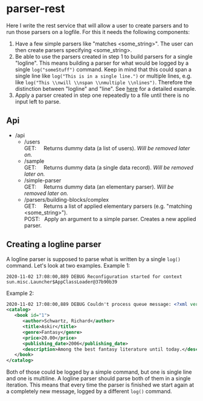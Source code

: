 # parser-rest
Here I write the rest service that will allow a user to create parsers and to run those parsers on a logfile.
For this it needs the following components:
1. Have a few simple parsers like "matches <some_string>". The user can then create parsers specifying <some_string>.
2. Be able to use the parsers created in step 1 to build parsers for a single "logline".
This means building a parser for what would be logged by a single `log("someStuff")` command.
Keep in mind that this could span a single line like `log("This is in a single line.")` or multiple lines, e.g. like `log("This \\nwill \\nspan \\nmultiple \\nlines")`. Therefore the distinction between "logline" and "line". See [here](#creating-a-logline-parser) for a detailed example.
3. Apply a parser created in step one repeatedly to a file until there is no input left to parse.

## Api
- /api
   - /users
     <br>GET:&nbsp;&nbsp;&nbsp;&nbsp; Returns dummy data (a list of users). *Will be removed later on.*
   - /sample
     <br>GET:&nbsp;&nbsp;&nbsp;&nbsp; Returns dummy data (a single data record). *Will be removed later on.*
   - /simple-parser
     <br>GET:&nbsp;&nbsp;&nbsp;&nbsp; Returns dummy data (an elementary parser). *Will be removed later on.*
   - /parsers/building-blocks/complex
     <br>GET:&nbsp;&nbsp;&nbsp;&nbsp; Returns a list of applied elementary parsers (e.g. "matching <some_string>").
     <br>POST:&nbsp;&nbsp;      Apply an argument to a simple parser. Creates a new applied parser.

## Creating a logline parser
A logline parser is supposed to parse what is written by a single `log()` command. Let's look at two examples.
Example 1:
```
2020-11-02 17:08:00,889 DEBUG Reconfiguration started for context sun.misc.Launcher$AppClassLoader@37b90b39
```
Example 2:
```xml
2020-11-02 17:08:00,889 DEBUG Couldn't process queue message: <?xml version="1.0"?>
<catalog>
   <book id="1">
      <author>Schwartz, Richard</author>
      <title>Askir</title>
      <genre>Fantasy</genre>
      <price>20.00</price>
      <publishing_date>2006</publishing_date>
      <description>Among the best fantasy literature until today.</description>
   </book>
</catalog>
```
Both of those could be logged by a simple command, but one is single line and one is multiline. A logline parser should parse both of them in a single iteration. This means that every time the parser is finished we start again at a completely new message, logged by a different `log()` command.
